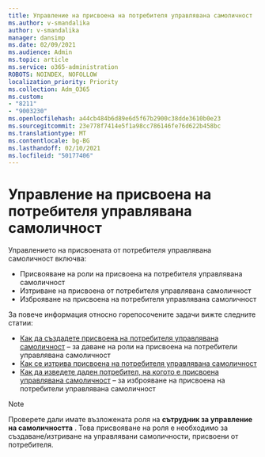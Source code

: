 ```yaml
---
title: Управление на присвоена на потребителя управлявана самоличност
ms.author: v-smandalika
author: v-smandalika
manager: dansimp
ms.date: 02/09/2021
ms.audience: Admin
ms.topic: article
ms.service: o365-administration
ROBOTS: NOINDEX, NOFOLLOW
localization_priority: Priority
ms.collection: Adm_O365
ms.custom:
- "8211"
- "9003230"
ms.openlocfilehash: a44cb484b6d89e6d5f67b2900c38dde3610b0e23
ms.sourcegitcommit: 23e778f7414e5f1a98cc786146fe76d622b458bc
ms.translationtype: MT
ms.contentlocale: bg-BG
ms.lasthandoff: 02/10/2021
ms.locfileid: "50177406"
---
```

# <a name="manage-a-user-assigned-managed-identity"></a>Управление на присвоена на потребителя управлявана самоличност

Управлението на присвоената от потребителя управлявана самоличност включва:

- Присвояване на роли на присвоена на потребителя управлявана самоличност
- Изтриване на присвоена от потребителя управлявана самоличност
- Изброяване на присвоена на потребителя управлявана самоличност

За повече информация относно горепосочените задачи вижте следните статии:

- [Как да създадете присвоена на потребителя управлявана самоличност](https://docs.microsoft.com/azure/active-directory/managed-identities-azure-resources/how-to-manage-ua-identity-portal) – за даване на роли на присвоена на потребители управлявана самоличност
- [Как се изтрива присвоена на потребителя управлявана самоличност](https://docs.microsoft.com/azure/active-directory/managed-identities-azure-resources/how-to-manage-ua-identity-portal)
- [Как да изведете даден потребител, на когото е присвоена управлявана самоличност](https://docs.microsoft.com/azure/active-directory/managed-identities-azure-resources/how-to-manage-ua-identity-portal) – за изброяване на присвоена на потребители управлявана самоличност

> [!NOTE]
> Проверете дали имате възложената роля на **сътрудник за управление на самоличността** . Това присвояване на роля е необходимо за създаване/изтриване на управлявани самоличности, присвоени от потребителя.
